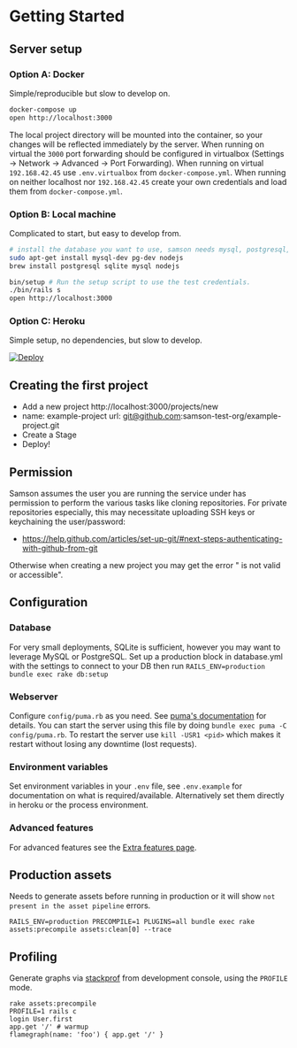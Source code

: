 # Getting Started

## Server setup

### Option A: Docker

Simple/reproducible but slow to develop on.

```bash
docker-compose up
open http://localhost:3000
```

The local project directory will be mounted into the container, so your changes will be reflected immediately by the server.
When running on virtual the `3000` port forwarding should be configured in virtualbox (Settings -> Network -> Advanced -> Port Forwarding).
When running on virtual `192.168.42.45` use `.env.virtualbox` from `docker-compose.yml`.
When running on neither localhost nor `192.168.42.45` create your own credentials and load them from `docker-compose.yml`.

### Option B: Local machine

Complicated to start, but easy to develop from.

```bash
# install the database you want to use, samson needs mysql, postgresql, or sqlite
sudo apt-get install mysql-dev pg-dev nodejs
brew install postgresql sqlite mysql nodejs

bin/setup # Run the setup script to use the test credentials.
./bin/rails s
open http://localhost:3000
```

### Option C: Heroku

Simple setup, no dependencies, but slow to develop.

[![Deploy](https://www.herokucdn.com/deploy/button.svg)](https://heroku.com/deploy?template=https://github.com/zendesk/samson)

## Creating the first project
 - Add a new project http://localhost:3000/projects/new
 - name: example-project url: git@github.com:samson-test-org/example-project.git
 - Create a Stage
 - Deploy!

## Permission

Samson assumes the user you are running the service under has permission to perform the various tasks like
cloning repositories. For private repositories especially, this may necessitate uploading SSH keys or keychaining the user/password:
* https://help.github.com/articles/set-up-git/#next-steps-authenticating-with-github-from-git

Otherwise when creating a new project you may get the error "<Repository URL> is not valid or accessible".

## Configuration

### Database

For very small deployments, SQLite is sufficient, however you may want to leverage MySQL or PostgreSQL.
Set up a production block in database.yml with the settings to connect to your DB then run `RAILS_ENV=production bundle exec rake db:setup`

### Webserver

Configure `config/puma.rb` as you need. See [puma's documentation](https://github.com/puma/puma/) for details.
You can start the server using this file by doing `bundle exec puma -C config/puma.rb`.
To restart the server use `kill -USR1 <pid>` which makes it restart without losing any downtime (lost requests).

### Environment variables

Set environment variables in your `.env` file, see `.env.example` for documentation on what is required/available.
Alternatively set them directly in heroku or the process environment.

### Advanced features

For advanced features see the [Extra features page](extra_features.md).

## Production assets

Needs to generate assets before running in production or it will show `not present in the asset pipeline` errors.

`RAILS_ENV=production PRECOMPILE=1 PLUGINS=all bundle exec rake assets:precompile assets:clean[0] --trace`

## Profiling

Generate graphs via [stackprof](https://github.com/tmm1/stackprof) from development console, using the `PROFILE` mode.

```
rake assets:precompile
PROFILE=1 rails c
login User.first
app.get '/' # warmup
flamegraph(name: 'foo') { app.get '/' }
```
